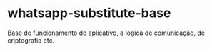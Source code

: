 # whatsapp-substitute-base
Base de funcionamento do aplicativo, a logica de comunicação, de criptografia etc.
